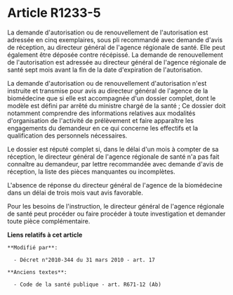 # Article R1233-5

La demande d'autorisation ou de renouvellement de l'autorisation est adressée en  cinq exemplaires, sous pli recommandé avec
demande d'avis de réception, au  directeur général de l'agence régionale de santé. Elle peut également être  déposée contre
récépissé. La demande de renouvellement de l'autorisation est  adressée au directeur général de l'agence régionale de santé
sept mois avant la  fin de la date d'expiration de l'autorisation.

La demande d'autorisation ou  de renouvellement d'autorisation n'est instruite et transmise pour avis au  directeur général
de l'agence de la biomédecine que si elle est accompagnée d'un  dossier complet, dont le modèle est défini par arrêté du
ministre chargé de la  santé ; Ce dossier doit notamment comprendre des informations relatives aux  modalités d'organisation
de l'activité de prélèvement et faire apparaître les  engagements du demandeur en ce qui concerne les effectifs et la
qualification  des personnels nécessaires.

Le dossier est réputé complet si, dans le délai  d'un mois à compter de sa réception, le directeur général de l'agence
régionale  de santé n'a pas fait connaître au demandeur, par lettre recommandée avec  demande d'avis de réception, la liste
des pièces manquantes ou incomplètes.

L'absence de réponse du directeur général de l'agence de la biomédecine dans un  délai de trois mois vaut avis favorable.

Pour les besoins de l'instruction,  le directeur général de l'agence régionale de santé peut procéder ou faire  procéder à
toute investigation et demander toute pièce complémentaire.

**Liens relatifs à cet article**

	**Modifié par**:

	  - Décret n°2010-344 du 31 mars 2010 - art. 17

	**Anciens textes**:

	  - Code de la santé publique - art. R671-12 (Ab)
